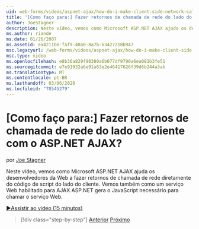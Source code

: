 ```yaml
---
uid: web-forms/videos/aspnet-ajax/how-do-i-make-client-side-network-callbacks-with-aspnet-ajax
title: '[Como faço para:] Fazer retornos de chamada de rede do lado do cliente com o ASP.NET AJAX? | Microsoft Docs'
author: JoeStagner
description: Neste vídeo, vemos como Microsoft ASP.NET AJAX ajuda os desenvolvedores da Web a fazer retornos de chamada de rede diretamente do código de script do lado do cliente. Vemos também como um ASP.NET...
ms.author: riande
ms.date: 01/26/2007
ms.assetid: ea4211be-faf9-40a0-8a7b-63427218b947
msc.legacyurl: /web-forms/videos/aspnet-ajax/how-do-i-make-client-side-network-callbacks-with-aspnet-ajax
msc.type: video
ms.openlocfilehash: e8b36a829f90380a6b077df9790a6ea081b3fe51
ms.sourcegitcommit: e7e91932a6e91a63e2e46417626f39d6b244a3ab
ms.translationtype: MT
ms.contentlocale: pt-BR
ms.lasthandoff: 03/06/2020
ms.locfileid: "78545279"
---
```

# <a name="how-do-i-make-client-side-network-callbacks-with-aspnet-ajax"></a>[Como faço para:] Fazer retornos de chamada de rede do lado do cliente com o ASP.NET AJAX?

por [Joe Stagner](https://github.com/JoeStagner)

Neste vídeo, vemos como Microsoft ASP.NET AJAX ajuda os desenvolvedores da Web a fazer retornos de chamada de rede diretamente do código de script do lado do cliente. Vemos também como um serviço Web habilitado para AJAX ASP.NET gera o JavaScript necessário para chamar o serviço Web.

[&#9654;Assistir ao vídeo (15 minutos)](https://channel9.msdn.com/Blogs/ASP-NET-Site-Videos/how-do-i-make-client-side-network-callbacks-with-aspnet-ajax)

> [!div class="step-by-step"]
> [Anterior](how-do-i-implement-dynamic-partial-page-updates-with-aspnet-ajax.md)
> [Próximo](how-do-i-add-aspnet-ajax-features-to-an-existing-web-application.md)
